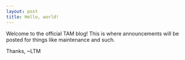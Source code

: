 ```yaml
---
layout: post
title: Hello, world!
---
```


Welcome to the official TAM blog! This is where announcements will be posted for things like maintenance and such.

Thanks, ~LTM
